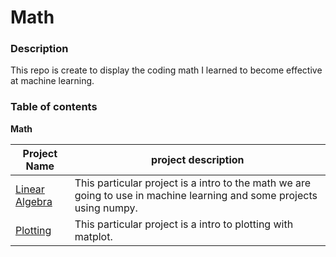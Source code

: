 # Math

### **Description**
This repo is create to display the coding math I learned to become effective at machine learning.

### **Table of contents**
**Math**

Project Name | project description
------------ | -----------------------------------------------
[Linear Algebra](0x00-linear_algebra) | This particular project is a intro to the math we are going to use in machine learning and some projects using numpy.
[Plotting](0x01-linear_algebra) | This particular project is a intro to plotting with matplot.
